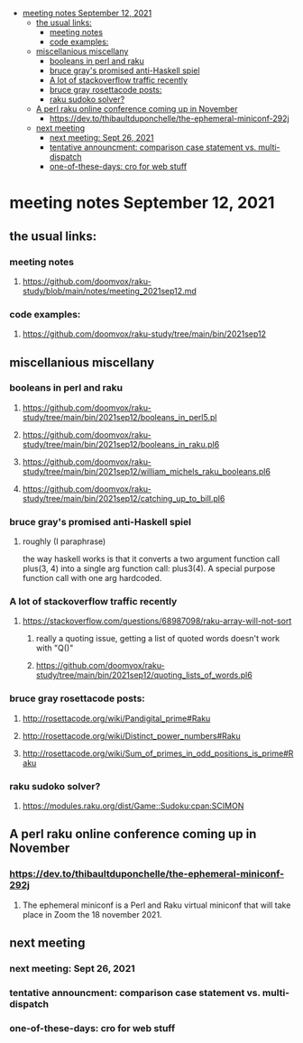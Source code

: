 - [meeting notes September 12, 2021](#org72f190d)
  - [the usual links:](#org246edc9)
    - [meeting notes](#orge2577cc)
    - [code examples:](#orgcbe2ce4)
  - [miscellanious miscellany](#orge3ad480)
    - [booleans in perl and raku](#org5089222)
    - [bruce gray's promised anti-Haskell spiel](#org55643d0)
    - [A lot of stackoverflow traffic recently](#orge1be0cd)
    - [bruce gray rosettacode posts:](#org68c1600)
    - [raku sudoko solver?](#orgd452a4f)
  - [A perl raku online conference coming up in November](#org59acf85)
    - [<https://dev.to/thibaultduponchelle/the-ephemeral-miniconf-292j>](#orgf9849ba)
  - [next meeting](#org2131669)
    - [next meeting: Sept 26, 2021](#orgd17b353)
    - [tentative announcment: comparison case statement vs. multi-dispatch](#org5d4869c)
    - [one-of-these-days: cro for web stuff](#org2e3a9b7)


<a id="org72f190d"></a>

# meeting notes September 12, 2021


<a id="org246edc9"></a>

## the usual links:


<a id="orge2577cc"></a>

### meeting notes

1.  <https://github.com/doomvox/raku-study/blob/main/notes/meeting_2021sep12.md>


<a id="orgcbe2ce4"></a>

### code examples:

1.  <https://github.com/doomvox/raku-study/tree/main/bin/2021sep12>


<a id="orge3ad480"></a>

## miscellanious miscellany


<a id="org5089222"></a>

### booleans in perl and raku

1.  <https://github.com/doomvox/raku-study/tree/main/bin/2021sep12/booleans_in_perl5.pl>

2.  <https://github.com/doomvox/raku-study/tree/main/bin/2021sep12/booleans_in_raku.pl6>

3.  <https://github.com/doomvox/raku-study/tree/main/bin/2021sep12/william_michels_raku_booleans.pl6>

4.  <https://github.com/doomvox/raku-study/tree/main/bin/2021sep12/catching_up_to_bill.pl6>


<a id="org55643d0"></a>

### bruce gray's promised anti-Haskell spiel

1.  roughly (I paraphrase)

    the way haskell works is that it converts a two argument function call plus(3, 4) into a single arg function call: plus3(4). A special purpose function call with one arg hardcoded.


<a id="orge1be0cd"></a>

### A lot of stackoverflow traffic recently

1.  <https://stackoverflow.com/questions/68987098/raku-array-will-not-sort>

    1.  really a quoting issue, getting a list of quoted words doesn't work with "Q()"
    
    2.  <https://github.com/doomvox/raku-study/tree/main/bin/2021sep12/quoting_lists_of_words.pl6>


<a id="org68c1600"></a>

### bruce gray rosettacode posts:

1.  <http://rosettacode.org/wiki/Pandigital_prime#Raku>

2.  <http://rosettacode.org/wiki/Distinct_power_numbers#Raku>

3.  <http://rosettacode.org/wiki/Sum_of_primes_in_odd_positions_is_prime#Raku>


<a id="orgd452a4f"></a>

### raku sudoko solver?

1.  <https://modules.raku.org/dist/Game::Sudoku:cpan:SCIMON>


<a id="org59acf85"></a>

## A perl raku online conference coming up in November


<a id="orgf9849ba"></a>

### <https://dev.to/thibaultduponchelle/the-ephemeral-miniconf-292j>

1.  The ephemeral miniconf is a Perl and Raku virtual miniconf that will take place in Zoom the 18 november 2021.


<a id="org2131669"></a>

## next meeting


<a id="orgd17b353"></a>

### next meeting: Sept 26, 2021


<a id="org5d4869c"></a>

### tentative announcment: comparison case statement vs. multi-dispatch


<a id="org2e3a9b7"></a>

### one-of-these-days: cro for web stuff
